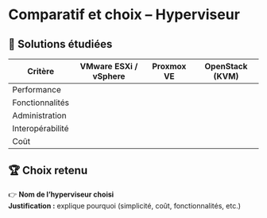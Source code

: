 # Comparatif et choix – Hyperviseur

## 🔎 Solutions étudiées
| Critère          | VMware ESXi / vSphere | Proxmox VE | OpenStack (KVM) |
|------------------|------------------------|------------|-----------------|
| Performance      |                        |            |                 |
| Fonctionnalités  |                        |            |                 |
| Administration   |                        |            |                 |
| Interopérabilité |                        |            |                 |
| Coût             |                        |            |                 |

## 🏆 Choix retenu
👉 **Nom de l’hyperviseur choisi**  
**Justification :** explique pourquoi (simplicité, coût, fonctionnalités, etc.)

